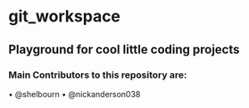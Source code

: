 # git_workspace

## Playground for cool little coding projects

### Main Contributors to this repository are:
• @shelbourn
• @nickanderson038
